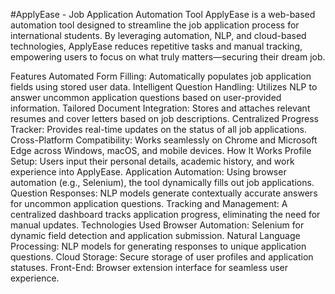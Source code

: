 #ApplyEase - Job Application Automation Tool
ApplyEase is a web-based automation tool designed to streamline the job application process for international students. By leveraging automation, NLP, and cloud-based technologies, ApplyEase reduces repetitive tasks and manual tracking, empowering users to focus on what truly matters—securing their dream job.

Features
Automated Form Filling: Automatically populates job application fields using stored user data.
Intelligent Question Handling: Utilizes NLP to answer uncommon application questions based on user-provided information.
Tailored Document Integration: Stores and attaches relevant resumes and cover letters based on job descriptions.
Centralized Progress Tracker: Provides real-time updates on the status of all job applications.
Cross-Platform Compatibility: Works seamlessly on Chrome and Microsoft Edge across Windows, macOS, and mobile devices.
How It Works
Profile Setup: Users input their personal details, academic history, and work experience into ApplyEase.
Application Automation: Using browser automation (e.g., Selenium), the tool dynamically fills out job applications.
Question Responses: NLP models generate contextually accurate answers for uncommon application questions.
Tracking and Management: A centralized dashboard tracks application progress, eliminating the need for manual updates.
Technologies Used
Browser Automation: Selenium for dynamic field detection and application submission.
Natural Language Processing: NLP models for generating responses to unique application questions.
Cloud Storage: Secure storage of user profiles and application statuses.
Front-End: Browser extension interface for seamless user experience.
